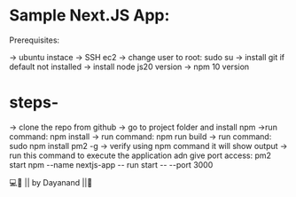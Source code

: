 # Sample Next.JS App:
Prerequisites:

-> ubuntu instace
-> SSH ec2
-> change user to root:  sudo su
-> install git if default not installed
-> install node js20 version
-> npm 10 version

# steps-
-> clone the repo from github
-> go to project folder and install npm
->run command:  npm install
-> run command: npm run build
-> run command: sudo npm install pm2 -g
-> verify using npm command it will show output
-> run this command to execute the application adn give port access:
pm2 start npm --name nextjs-app -- run start -- --port 3000


💻💖 || by Dayanand ||🙏
